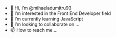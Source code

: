 - 👋 Hi, I’m @mihaeladumitru93
- 👀 I’m interested in the Front End Developer field
- 🌱 I’m currently learning JavaScript
- 💞️ I’m looking to collaborate on ...
- 📫 How to reach me ...

<!---
mihaeladumitru93/mihaeladumitru93 is a ✨ special ✨ repository because its `README.md` (this file) appears on your GitHub profile.
You can click the Preview link to take a look at your changes.
--->
